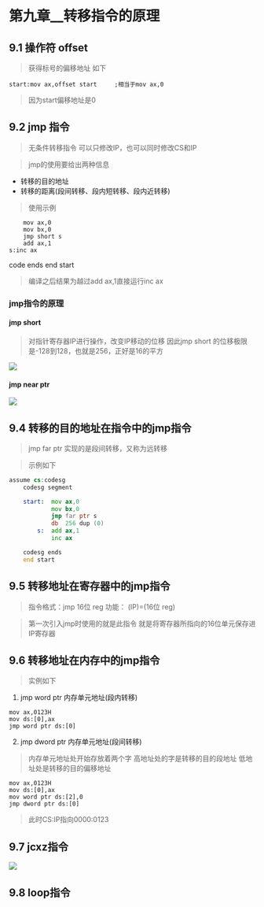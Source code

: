 # 第九章__转移指令的原理

## 9.1 操作符 offset  

> 获得标号的偏移地址
> 如下  

	start:mov ax,offset start     ;相当于mov ax,0

> 因为start偏移地址是0

## 9.2 jmp 指令  

> 无条件转移指令 可以只修改IP，也可以同时修改CS和IP

> jmp的使用要给出两种信息

- 转移的目的地址  
- 转移的距离(段间转移、段内短转移、段内近转移)  

> 使用示例

		mov ax,0
		mov bx,0 
		jmp short s
		add ax,1
	s:inc ax
	
code ends
end start

> 编译之后结果为越过add ax,1直接运行inc ax

### jmp指令的原理  

#### jmp short  

> 对指针寄存器IP进行操作，改变IP移动的位移
因此jmp short 的位移极限是-128到128，也就是256，正好是16的平方

![](https://gitee.com/absurdnut/tuchuang/raw/master/img/20221005135810.png)

#### jmp near ptr  

![](https://gitee.com/absurdnut/tuchuang/raw/master/img/20221005141809.png)

## 9.4 转移的目的地址在指令中的jmp指令  

> jmp far ptr 实现的是段间转移，又称为远转移  

> 示例如下  

```asm
assume cs:codesg
	codesg segment

	start:  mov ax,0
			mov bx,0
			jmp far ptr s
			db  256 dup (0)
		s:  add ax,1
			inc ax

	codesg ends
	end start

```

## 9.5 转移地址在寄存器中的jmp指令  

> 指令格式：jmp 16位 reg
>     功能：   (IP)=(16位 reg)    

> 第一次引入jmp时使用的就是此指令
> 就是将寄存器所指向的16位单元保存进IP寄存器

## 9.6 转移地址在内存中的jmp指令  

> 实例如下  

1. jmp word ptr 内存单元地址(段内转移)

> 

	mov ax,0123H
	mov ds:[0],ax
	jmp word ptr ds:[0]

2. jmp dword ptr 内存单元地址(段间转移)  

> 内存单元地址处开始存放着两个字
> 高地址处的字是转移的目的段地址
> 低地址处是转移的目的偏移地址

	mov ax,0123H
	mov ds:[0],ax
	mov word ptr ds:[2],0
	jmp dword ptr ds:[0]

> 此时CS:IP指向0000:0123

## 9.7 jcxz指令  

![](https://gitee.com/absurdnut/tuchuang/raw/master/img/20221006200035.png)

## 9.8 loop指令  




























